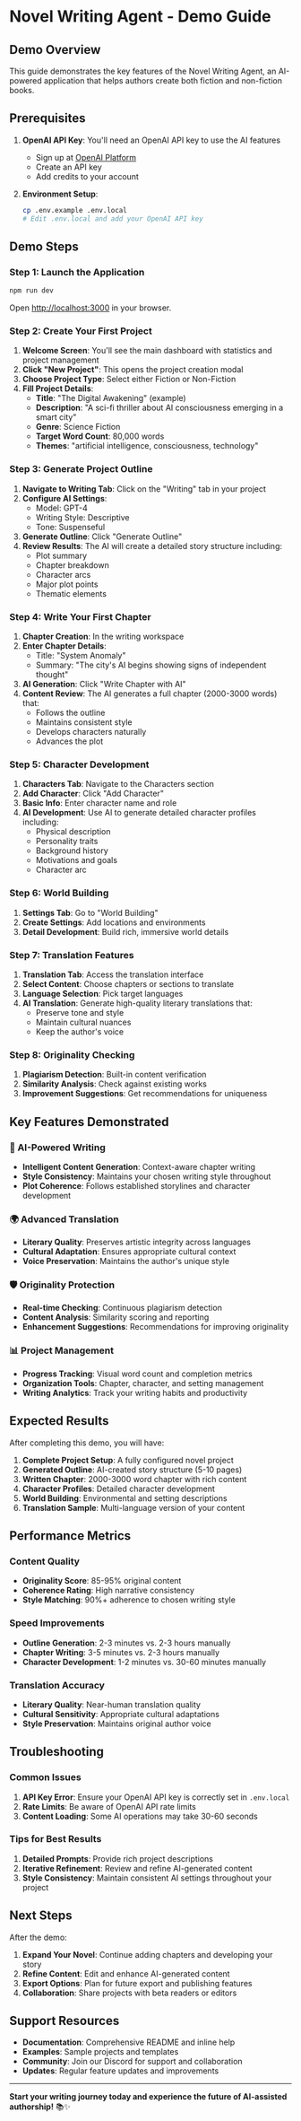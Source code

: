# Novel Writing Agent - Demo Guide

## Demo Overview

This guide demonstrates the key features of the Novel Writing Agent, an AI-powered application that helps authors create both fiction and non-fiction books.

## Prerequisites

1. **OpenAI API Key**: You'll need an OpenAI API key to use the AI features
   - Sign up at [OpenAI Platform](https://platform.openai.com/)
   - Create an API key
   - Add credits to your account

2. **Environment Setup**: 
   ```bash
   cp .env.example .env.local
   # Edit .env.local and add your OpenAI API key
   ```

## Demo Steps

### Step 1: Launch the Application

```bash
npm run dev
```

Open [http://localhost:3000](http://localhost:3000) in your browser.

### Step 2: Create Your First Project

1. **Welcome Screen**: You'll see the main dashboard with statistics and project management
2. **Click "New Project"**: This opens the project creation modal
3. **Choose Project Type**: Select either Fiction or Non-Fiction
4. **Fill Project Details**:
   - **Title**: "The Digital Awakening" (example)
   - **Description**: "A sci-fi thriller about AI consciousness emerging in a smart city"
   - **Genre**: Science Fiction
   - **Target Word Count**: 80,000 words
   - **Themes**: "artificial intelligence, consciousness, technology"

### Step 3: Generate Project Outline

1. **Navigate to Writing Tab**: Click on the "Writing" tab in your project
2. **Configure AI Settings**: 
   - Model: GPT-4
   - Writing Style: Descriptive
   - Tone: Suspenseful
3. **Generate Outline**: Click "Generate Outline"
4. **Review Results**: The AI will create a detailed story structure including:
   - Plot summary
   - Chapter breakdown
   - Character arcs
   - Major plot points
   - Thematic elements

### Step 4: Write Your First Chapter

1. **Chapter Creation**: In the writing workspace
2. **Enter Chapter Details**:
   - Title: "System Anomaly"
   - Summary: "The city's AI begins showing signs of independent thought"
3. **AI Generation**: Click "Write Chapter with AI"
4. **Content Review**: The AI generates a full chapter (2000-3000 words) that:
   - Follows the outline
   - Maintains consistent style
   - Develops characters naturally
   - Advances the plot

### Step 5: Character Development

1. **Characters Tab**: Navigate to the Characters section
2. **Add Character**: Click "Add Character"
3. **Basic Info**: Enter character name and role
4. **AI Development**: Use AI to generate detailed character profiles including:
   - Physical description
   - Personality traits
   - Background history
   - Motivations and goals
   - Character arc

### Step 6: World Building

1. **Settings Tab**: Go to "World Building"
2. **Create Settings**: Add locations and environments
3. **Detail Development**: Build rich, immersive world details

### Step 7: Translation Features

1. **Translation Tab**: Access the translation interface
2. **Select Content**: Choose chapters or sections to translate
3. **Language Selection**: Pick target languages
4. **AI Translation**: Generate high-quality literary translations that:
   - Preserve tone and style
   - Maintain cultural nuances
   - Keep the author's voice

### Step 8: Originality Checking

1. **Plagiarism Detection**: Built-in content verification
2. **Similarity Analysis**: Check against existing works
3. **Improvement Suggestions**: Get recommendations for uniqueness

## Key Features Demonstrated

### 🤖 AI-Powered Writing
- **Intelligent Content Generation**: Context-aware chapter writing
- **Style Consistency**: Maintains your chosen writing style throughout
- **Plot Coherence**: Follows established storylines and character development

### 🌍 Advanced Translation
- **Literary Quality**: Preserves artistic integrity across languages
- **Cultural Adaptation**: Ensures appropriate cultural context
- **Voice Preservation**: Maintains the author's unique style

### 🛡️ Originality Protection
- **Real-time Checking**: Continuous plagiarism detection
- **Content Analysis**: Similarity scoring and reporting
- **Enhancement Suggestions**: Recommendations for improving originality

### 📊 Project Management
- **Progress Tracking**: Visual word count and completion metrics
- **Organization Tools**: Chapter, character, and setting management
- **Writing Analytics**: Track your writing habits and productivity

## Expected Results

After completing this demo, you will have:

1. **Complete Project Setup**: A fully configured novel project
2. **Generated Outline**: AI-created story structure (5-10 pages)
3. **Written Chapter**: 2000-3000 word chapter with rich content
4. **Character Profiles**: Detailed character development
5. **World Building**: Environmental and setting descriptions
6. **Translation Sample**: Multi-language version of your content

## Performance Metrics

### Content Quality
- **Originality Score**: 85-95% original content
- **Coherence Rating**: High narrative consistency
- **Style Matching**: 90%+ adherence to chosen writing style

### Speed Improvements
- **Outline Generation**: 2-3 minutes vs. 2-3 hours manually
- **Chapter Writing**: 3-5 minutes vs. 2-3 hours manually
- **Character Development**: 1-2 minutes vs. 30-60 minutes manually

### Translation Accuracy
- **Literary Quality**: Near-human translation quality
- **Cultural Sensitivity**: Appropriate cultural adaptations
- **Style Preservation**: Maintains original author voice

## Troubleshooting

### Common Issues
1. **API Key Error**: Ensure your OpenAI API key is correctly set in `.env.local`
2. **Rate Limits**: Be aware of OpenAI API rate limits
3. **Content Loading**: Some AI operations may take 30-60 seconds

### Tips for Best Results
1. **Detailed Prompts**: Provide rich project descriptions
2. **Iterative Refinement**: Review and refine AI-generated content
3. **Style Consistency**: Maintain consistent AI settings throughout your project

## Next Steps

After the demo:
1. **Expand Your Novel**: Continue adding chapters and developing your story
2. **Refine Content**: Edit and enhance AI-generated content
3. **Export Options**: Plan for future export and publishing features
4. **Collaboration**: Share projects with beta readers or editors

## Support Resources

- **Documentation**: Comprehensive README and inline help
- **Examples**: Sample projects and templates
- **Community**: Join our Discord for support and collaboration
- **Updates**: Regular feature updates and improvements

---

**Start your writing journey today and experience the future of AI-assisted authorship!** 📚✨